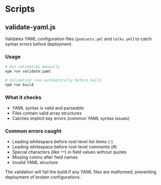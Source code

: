 # Scripts

## validate-yaml.js

Validates YAML configuration files (`podcasts.yml` and `talks.yml`) to catch syntax errors before deployment.

### Usage

```bash
# Run validation manually
npm run validate:yaml

# Validation runs automatically before build
npm run build
```

### What it checks

- YAML syntax is valid and parseable
- Files contain valid array structures
- Catches implicit key errors (common YAML syntax issues)

### Common errors caught

- Leading whitespace before root-level list items (-)
- Leading whitespace before root-level comments (#)
- Special characters (like `**`) in field values without quotes
- Missing colons after field names
- Invalid YAML structure

The validation will fail the build if any YAML files are malformed, preventing deployment of broken configurations.
